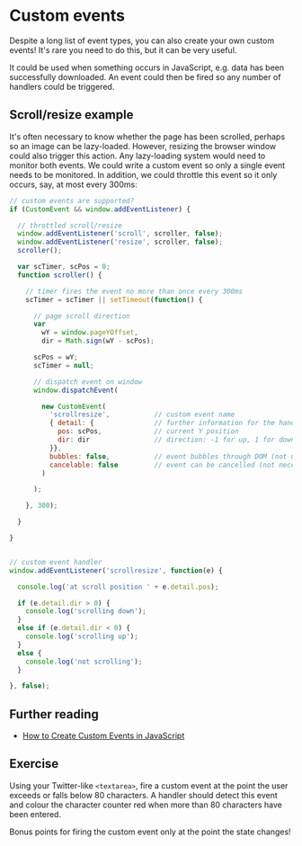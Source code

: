 # Custom events
Despite a long list of event types, you can also create your own custom events! It's rare you need to do this, but it can be very useful.

It could be used when something occurs in JavaScript, e.g. data has been successfully downloaded. An event could then be fired so any number of handlers could be triggered.


## Scroll/resize example
It's often necessary to know whether the page has been scrolled, perhaps so an image can be lazy-loaded. However, resizing the browser window could also trigger this action. Any lazy-loading system would need to monitor both events. We could write a custom event so only a single event needs to be monitored. In addition, we could throttle this event so it only occurs, say, at most every 300ms:

```javascript
// custom events are supported?
if (CustomEvent && window.addEventListener) {

  // throttled scroll/resize
  window.addEventListener('scroll', scroller, false);
  window.addEventListener('resize', scroller, false);
  scroller();

  var scTimer, scPos = 0;
  function scroller() {

    // timer fires the event no more than once every 300ms
    scTimer = scTimer || setTimeout(function() {

      // page scroll direction
      var
        wY = window.pageYOffset,
        dir = Math.sign(wY - scPos);

      scPos = wY;
      scTimer = null;

      // dispatch event on window
      window.dispatchEvent(

        new CustomEvent(
          'scrollresize',           // custom event name
          { detail: {               // further information for the handler
            pos: scPos,             // current Y position
            dir: dir                // direction: -1 for up, 1 for down, 0 for no scroll
          }},
          bubbles: false,           // event bubbles through DOM (not necessary here)
          cancelable: false         // event can be cancelled (not necessary here)
        )

      );

    }, 300);

  }

}


// custom event handler
window.addEventListener('scrollresize', function(e) {

  console.log('at scroll position ' + e.detail.pos);

  if (e.detail.dir > 0) {
    console.log('scrolling down');
  }
  else if (e.detail.dir < 0) {
    console.log('scrolling up');
  }
  else {
    console.log('not scrolling');
  }

}, false);


```

## Further reading

* [How to Create Custom Events in JavaScript](https://www.sitepoint.com/javascript-custom-events/)


## Exercise
Using your Twitter-like `<textarea>`, fire a custom event at the point the user exceeds or falls below 80 characters. A handler should detect this event and colour the character counter red when more than 80 characters have been entered.

Bonus points for firing the custom event only at the point the state changes!
